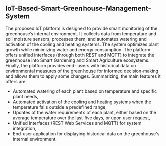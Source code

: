 ## IoT-Based-Smart-Greenhouse-Management-System

The proposed IoT platform is designed to provide smart monitoring of the
greenhouse’s internal environment. It collects data from temperature and soil
moisture sensors, processes them, and automates watering and activation of the
cooling and heating systems. The system optimizes plant growth while
minimizing water and energy consumption. The platform offers unified interfaces
(through both REST and MQTT) to integrate the greenhouse into Smart
Gardening and Smart Agriculture ecosystems. Finally, the platform provides end-
users with historical data on environmental measures of the greenhouse for
informed decision-making and allows them to apply some changes.
Summarizing, the main features it offers are:
- Automated watering of each plant based on temperature and specific
plant needs,
- Automated activation of the cooling and heating systems when the
temperature falls outside a predefined range,
- Updates of the water requirements of each plant, either based on the
average temperature over the last five days, or upon user request,
- Unified interfaces (REST Web Services and MQTT) for system
integration,
- End-user application for displaying historical data on the greenhouse's
internal environment.
